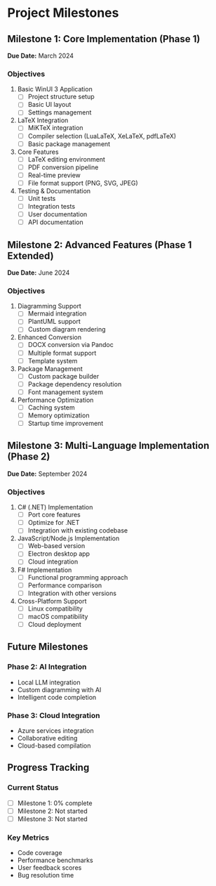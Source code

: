 # Project Milestones

## Milestone 1: Core Implementation (Phase 1)
**Due Date:** March 2024

### Objectives
1. Basic WinUI 3 Application
   - [ ] Project structure setup
   - [ ] Basic UI layout
   - [ ] Settings management

2. LaTeX Integration
   - [ ] MiKTeX integration
   - [ ] Compiler selection (LuaLaTeX, XeLaTeX, pdfLaTeX)
   - [ ] Basic package management

3. Core Features
   - [ ] LaTeX editing environment
   - [ ] PDF conversion pipeline
   - [ ] Real-time preview
   - [ ] File format support (PNG, SVG, JPEG)

4. Testing & Documentation
   - [ ] Unit tests
   - [ ] Integration tests
   - [ ] User documentation
   - [ ] API documentation

## Milestone 2: Advanced Features (Phase 1 Extended)
**Due Date:** June 2024

### Objectives
1. Diagramming Support
   - [ ] Mermaid integration
   - [ ] PlantUML support
   - [ ] Custom diagram rendering

2. Enhanced Conversion
   - [ ] DOCX conversion via Pandoc
   - [ ] Multiple format support
   - [ ] Template system

3. Package Management
   - [ ] Custom package builder
   - [ ] Package dependency resolution
   - [ ] Font management system

4. Performance Optimization
   - [ ] Caching system
   - [ ] Memory optimization
   - [ ] Startup time improvement

## Milestone 3: Multi-Language Implementation (Phase 2)
**Due Date:** September 2024

### Objectives
1. C# (.NET) Implementation
   - [ ] Port core features
   - [ ] Optimize for .NET
   - [ ] Integration with existing codebase

2. JavaScript/Node.js Implementation
   - [ ] Web-based version
   - [ ] Electron desktop app
   - [ ] Cloud integration

3. F# Implementation
   - [ ] Functional programming approach
   - [ ] Performance comparison
   - [ ] Integration with other versions

4. Cross-Platform Support
   - [ ] Linux compatibility
   - [ ] macOS compatibility
   - [ ] Cloud deployment

## Future Milestones

### Phase 2: AI Integration
- Local LLM integration
- Custom diagramming with AI
- Intelligent code completion

### Phase 3: Cloud Integration
- Azure services integration
- Collaborative editing
- Cloud-based compilation

## Progress Tracking

### Current Status
- [ ] Milestone 1: 0% complete
- [ ] Milestone 2: Not started
- [ ] Milestone 3: Not started

### Key Metrics
- Code coverage
- Performance benchmarks
- User feedback scores
- Bug resolution time 